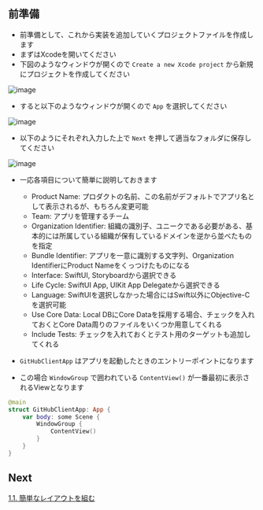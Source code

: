 ## 前準備
- 前準備として、これから実装を追加していくプロジェクトファイルを作成します
- まずはXcodeを開いてください
- 下図のようなウィンドウが開くので `Create a new Xcode project` から新規にプロジェクトを作成してください

![image](https://user-images.githubusercontent.com/8536870/115506402-c6061600-a2b5-11eb-87af-ee70138481d5.png)

- すると以下のようなウィンドウが開くので `App` を選択してください

![image](https://user-images.githubusercontent.com/8536870/115506461-d61df580-a2b5-11eb-9e74-f93792f8604c.png)

- 以下のようにそれぞれ入力した上で `Next` を押して適当なフォルダに保存してください

![image](https://user-images.githubusercontent.com/8536870/115506518-e635d500-a2b5-11eb-844c-fdc54bd090de.png)

- 一応各項目について簡単に説明しておきます
    - Product Name: プロダクトの名前、この名前がデフォルトでアプリ名として表示されるが、もちろん変更可能
    - Team: アプリを管理するチーム
    - Organization Identifier: 組織の識別子、ユニークである必要がある、基本的には所属している組織が保有しているドメインを逆から並べたものを指定
    - Bundle Identifier: アプリを一意に識別する文字列、Organization IdentifierにProduct Nameをくっつけたものになる
    - Interface: SwiftUI, Storyboardから選択できる
    - Life Cycle: SwiftUI App, UIKit App Delegateから選択できる
    - Language: SwiftUIを選択しなかった場合にはSwift以外にObjective-Cを選択可能
    - Use Core Data: Local DBにCore Dataを採用する場合、チェックを入れておくとCore Data周りのファイルをいくつか用意してくれる
    - Include Tests: チェックを入れておくとテスト用のターゲットも追加してくれる


- `GitHubClientApp` はアプリを起動したときのエントリーポイントになります
- この場合 `WindowGroup` で囲われている `ContentView()` が一番最初に表示されるViewとなります
```swift:GitHubClientApp.swift
@main
struct GitHubClientApp: App {
    var body: some Scene {
        WindowGroup {
            ContentView()
        }
    }
}
```

## Next
[1.1. 簡単なレイアウトを組む](https://github.com/mixigroup/ios-swiftui-training/tree/session-1.1)

